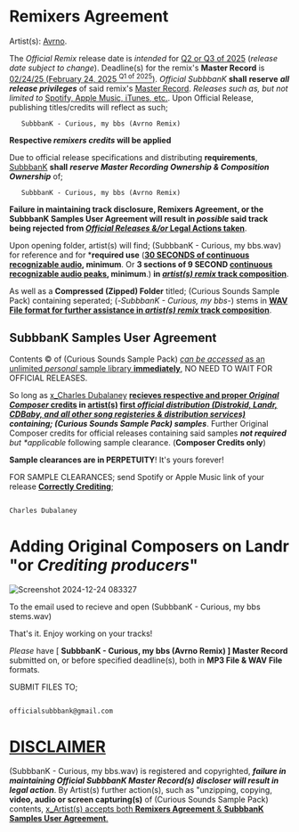 # Remixers Agreement

Artist(s): <ins>Avrno</ins>. 


   The _Official Remix_ release date is _intended_ for <ins>Q2 or Q3 of 2025</ins> (_release date subject to change_). Deadline(s) for the remix's **Master Record** is <ins>02/24/25 (February 24, 2025 <sup>Q1 of 2025</sup>)</ins>. _Official SubbbanK_ **shall** **reserve** ***all release privileges*** of said remix's <ins>Master Record</ins>. _Releases such as, but not limited to_ <ins>Spotify, Apple Music, iTunes, etc.</ins>. Upon Official Release, publishing titles/credits will reflect as such;  

       SubbbanK - Curious, my bbs (Avrno Remix) 

**Respective _remixers credits_ will be applied** 


Due to official release specifications and distributing **requirements**, <ins>SubbbanK</ins> **shall** ***reserve Master Recording Ownership & Composition Ownership*** of;

       SubbbanK - Curious, my bbs (Avrno Remix)
              
**Failure in maintaining track disclosure, Remixers Agreement, or the SubbbanK Samples User Agreement will result in _possible_ said track being **rejected** from <ins>_Official Releases &/or_ Legal Actions taken</ins>**. 

Upon opening folder, artist(s) will find; (SubbbanK - Curious, my bbs.wav) for reference and for ***required use** (<ins>**30 SECONDS of continuous recognizable audio</ins>, minimum**. Or **3 sections of 9 SECOND <ins>continuous recognizable audio peaks</ins>, minimum**.) **in <ins>_artist(s) remix_ track composition</ins>**.




As well as a **Compressed (Zipped) Folder** titled; (Curious Sounds Sample Pack) containing seperated;    (-_SubbbanK - Curious, my bbs_-) stems in **<ins>WAV File format for further assistance in _artist(s) remix_ track composition</ins>**.  

## SubbbanK Samples User Agreement





Contents ©️   of (Curious Sounds Sample Pack) <ins>_can be accessed_ as an unlimited _personal_ sample library **immediately**</ins>, NO NEED TO WAIT FOR OFFICIAL RELEASES. 

So long as <ins>x_Charles Dubalaney</ins> <ins>**recieves respective and proper ***Original Composer*** credits</ins> in [artist(s)](https://open.spotify.com/artist/3yrCt5XPu5Hmb7Yf6X7DTj?si=CPZhAu6HSlaHpGAPRv5KxA) <ins>first *_official distribution_ (Distrokid, Landr, CDBaby, and all other song registeries & distribution services)</ins> containing; (Curious Sounds Sample Pack) samples***.  Further Original Composer credits for official releases containing said samples _**not required** but *applicable_ following sample clearance. (**Composer Credits only**)


**Sample clearances are in PERPETUITY**! It's yours forever! 

FOR SAMPLE CLEARANCES; 
send Spotify or Apple Music link of your release [**Correctly Crediting**](https://www.google.com/search?q=landr+adding+composer+and+publisher+name&client=opera&sca_esv=9029f727d4831701&sxsrf=ADLYWIKw3IRyuDgA86NgMFHKyJm1daMiRg%3A1735033624056&ei=GINqZ6SMA9CCp84P-eGt2QQ&ved=0ahUKEwik-Nb2j8CKAxVQwckDHflwK0sQ4dUDCBA&uact=5&oq=landr+adding+composer+and+publisher+name&gs_lp=Egxnd3Mtd2l6LXNlcnAiKGxhbmRyIGFkZGluZyBjb21wb3NlciBhbmQgcHVibGlzaGVyIG5hbWUyCBAhGKABGMMEMggQIRigARjDBDIIECEYoAEYwwRI1lZQ6AVY709wAXgBkAEBmAHXAaAB5ByqAQYwLjI1LjG4AQPIAQD4AQGYAhegAqAYwgIKEAAYsAMY1gQYR8ICBBAjGCfCAggQABiABBiiBMICBxAjGLACGCfCAgoQIRigARjDBBgKmAMAiAYBkAYIkgcGMS4yMS4xoAfUlgE&sclient=gws-wiz-serp); 

                                                                                                  Charles Dubalaney


# Adding Original Composers on Landr "or _Crediting producers_"

![Screenshot 2024-12-24 083327](https://github.com/user-attachments/assets/7199563c-9aa6-45f6-97f2-026666e3c18d)

                                                                                                  
                                                                                                                                           
To the email used to recieve and open   (SubbbanK - Curious, my bbs stems.wav)                                                                                                                                          

   


That's it. Enjoy working on your tracks! 

 _Please_ have [ **SubbbanK - Curious, my bbs (Avrno Remix) ] Master Record** submitted on, or before specified deadline(s), both in **MP3 File & WAV File** formats.

 SUBMIT FILES TO;

                                                                                         officialsubbbank@gmail.com



# <INS>**DISCLAIMER**</INS>
(SubbbanK - Curious, my bbs.wav) is registered and copyrighted, ***failure in maintaining Official SubbbanK Master Record(s) discloser **will** result in legal action***. By Artist(s) further action(s), such as "unzipping, copying, **video, audio or screen capturing(s)** of (Curious Sounds Sample Pack) contents, <ins>x_Artist(s) accepts both **Remixers Agreement** & **SubbbanK Samples User Agreement**.</ins>  
